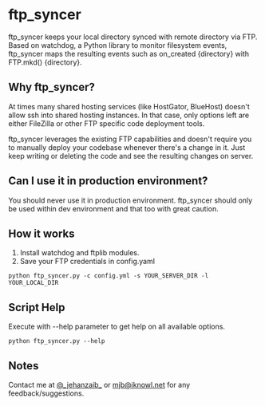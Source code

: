 # ftp_syncer #

ftp_syncer keeps your local directory synced with remote directory via FTP. Based on watchdog, a Python library to monitor filesystem events, ftp_syncer maps the resulting events such as on_created {directory} with FTP.mkd() {directory}.

## Why ftp_syncer? ##

At times many shared hosting services (like HostGator, BlueHost) doesn't allow ssh into shared hosting instances. In that case, only options left are either FileZilla or other FTP specific code deployment tools.

ftp_syncer leverages the existing FTP capabilities and doesn't require you to manually deploy your codebase whenever there's a change in it. Just keep writing or deleting the code and see the resulting changes on server.

## Can I use it in production environment? ##

You should never use it in production environment. ftp_syncer should only be used within dev environment and that too with great caution.

## How it works ##

1. Install watchdog and ftplib modules.
2. Save your FTP credentials in config.yaml

```
python ftp_syncer.py -c config.yml -s YOUR_SERVER_DIR -l YOUR_LOCAL_DIR
```

## Script Help ##

Execute with --help parameter to get help on all available options.

```
python ftp_syncer.py --help
```

## Notes ##

Contact me at [@\_jehanzaib\_][mjb] or <mjb@iknowl.net> for any feedback/suggestions.

[mjb]:   https://twitter.com/_jehanzaib_
